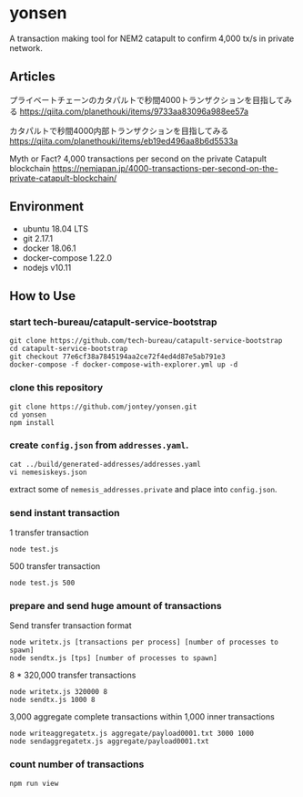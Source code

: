 # yonsen

A transaction making tool for NEM2 catapult to confirm 4,000 tx/s in private network.

## Articles

プライベートチェーンのカタパルトで秒間4000トランザクションを目指してみる
https://qiita.com/planethouki/items/9733aa83096a988ee57a

カタパルトで秒間4000内部トランザクションを目指してみる
https://qiita.com/planethouki/items/eb19ed496aa8b6d5533a

Myth or Fact? 4,000 transactions per second on the private Catapult blockchain
https://nemjapan.jp/4000-transactions-per-second-on-the-private-catapult-blockchain/

## Environment

- ubuntu 18.04 LTS
- git 2.17.1
- docker 18.06.1
- docker-compose 1.22.0
- nodejs v10.11

## How to Use

### start tech-bureau/catapult-service-bootstrap

```
git clone https://github.com/tech-bureau/catapult-service-bootstrap
cd catapult-service-bootstrap
git checkout 77e6cf38a7845194aa2ce72f4ed4d87e5ab791e3
docker-compose -f docker-compose-with-explorer.yml up -d
```

### clone this repository

```
git clone https://github.com/jontey/yonsen.git
cd yonsen
npm install
```

### create `config.json` from `addresses.yaml`.


```
cat ../build/generated-addresses/addresses.yaml
vi nemesiskeys.json
```

extract some of `nemesis_addresses.private` and place into `config.json`.

### send instant transaction

1 transfer transaction

```
node test.js
```

500 transfer transaction

```
node test.js 500
```

### prepare and send huge amount of transactions

Send transfer transaction format
```
node writetx.js [transactions per process] [number of processes to spawn]
node sendtx.js [tps] [number of processes to spawn]
```

8 * 320,000 transfer transactions

```
node writetx.js 320000 8
node sendtx.js 1000 8
```

3,000 aggregate complete transactions within 1,000 inner transactions

```
node writeaggregatetx.js aggregate/payload0001.txt 3000 1000
node sendaggregatetx.js aggregate/payload0001.txt
```

### count number of transactions

```
npm run view
```
